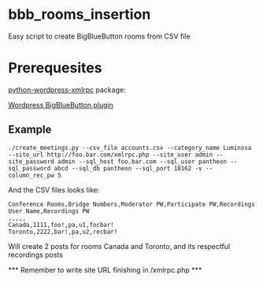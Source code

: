 # bbb_rooms_insertion
Easy script to create BigBlueButton rooms from CSV file

# Prerequesites
[python-wordpress-xmlrpc](https://python-wordpress-xmlrpc.readthedocs.io/en/latest/index.html) package:

[Wordpress BigBlueButton plugin](https://github.com/albertosgz/Wordpress_BigBlueButton_plugin)

## Example
```
./create_meetings.py --csv_file accounts.csv --category_name Luminosa --site_url http://foo.bar.com/xmlrpc.php --site_user admin --site_password admin --sql_host foo.bar.com --sql_user pantheon --sql_password abcd --sql_db pantheon --sql_port 18162 -v --column_rec_pw 5
```

And the CSV files looks like:
```
Conference Rooms,Bridge Numbers,Moderator PW,Participate PW,Recordings User Name,Recordings PW
,,,,,
Canada,1111,foo!,pa,u1,focbar!
Toronto,2222,bar!,pa,u2,recbar!
```

Will create 2 posts for rooms Canada and Toronto, and its respectful recordings posts

*** Remember to write site URL finishing in /xmlrpc.php ***


